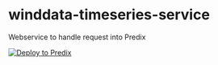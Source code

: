 # winddata-timeseries-service
Webservice to handle request into Predix  
  
  
<a href="https://deploy-to-predix.altoros.com/deploy?repo=https://github.com/desumitrais/winddata-timeseries-service.git"> <img src="https://deploy-to-predix.altoros.com/button.png" alt="Deploy to Predix"/></a>
